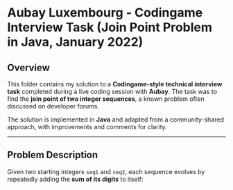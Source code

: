 # Aubay Luxembourg - Codingame Interview Task (Join Point Problem in Java, January 2022)

## Overview

This folder contains my solution to a **Codingame-style technical interview task** completed during a live coding session with **Aubay**. The task was to find the **join point of two integer sequences**, a known problem often discussed on developer forums.

The solution is implemented in **Java** and adapted from a community-shared approach, with improvements and comments for clarity.

---

## Problem Description

Given two starting integers `seq1` and `seq2`, each sequence evolves by repeatedly adding the **sum of its digits** to itself:

